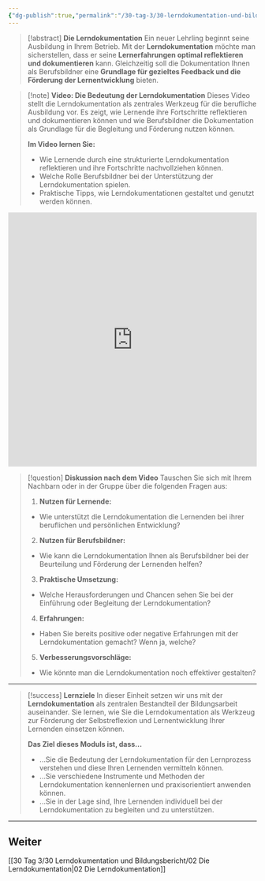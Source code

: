 ```yaml
---
{"dg-publish":true,"permalink":"/30-tag-3/30-lerndokumentation-und-bildungsbericht/01-einfuehrung-in-die-lerndokumentation/","noteIcon":""}
---
```


>[!abstract] **Die Lerndokumentation**
>Ein neuer Lehrling beginnt seine Ausbildung in Ihrem Betrieb. Mit der **Lerndokumentation** möchte man sicherstellen, dass er seine **Lernerfahrungen optimal reflektieren und dokumentieren** kann. Gleichzeitig soll die Dokumentation Ihnen als Berufsbildner eine **Grundlage für gezieltes Feedback und die Förderung der Lernentwicklung** bieten.

>[!note] **Video: Die Bedeutung der Lerndokumentation**
>Dieses Video stellt die Lerndokumentation als zentrales Werkzeug für die berufliche Ausbildung vor. Es zeigt, wie Lernende ihre Fortschritte reflektieren und dokumentieren können und wie Berufsbildner die Dokumentation als Grundlage für die Begleitung und Förderung nutzen können.  
>
>**Im Video lernen Sie:**
>- Wie Lernende durch eine strukturierte Lerndokumentation reflektieren und ihre Fortschritte nachvollziehen können.
>- Welche Rolle Berufsbildner bei der Unterstützung der Lerndokumentation spielen.
>- Praktische Tipps, wie Lerndokumentationen gestaltet und genutzt werden können.

<iframe width="100%" height="515" src="https://www.youtube.com/embed/FW47I-KbmF4?si=SmkkAOPbr_e4OicF" title="YouTube video player" frameborder="0" allow="accelerometer; autoplay; clipboard-write; encrypted-media; gyroscope; picture-in-picture; web-share" allowfullscreen></iframe>

>[!question] **Diskussion nach dem Video**
>Tauschen Sie sich mit Ihrem Nachbarn oder in der Gruppe über die folgenden Fragen aus:  
>
>1. **Nutzen für Lernende:**  
>   - Wie unterstützt die Lerndokumentation die Lernenden bei ihrer beruflichen und persönlichen Entwicklung?  
>2. **Nutzen für Berufsbildner:**  
>   - Wie kann die Lerndokumentation Ihnen als Berufsbildner bei der Beurteilung und Förderung der Lernenden helfen?  
>3. **Praktische Umsetzung:**  
>   - Welche Herausforderungen und Chancen sehen Sie bei der Einführung oder Begleitung der Lerndokumentation?  
>4. **Erfahrungen:**  
>   - Haben Sie bereits positive oder negative Erfahrungen mit der Lerndokumentation gemacht? Wenn ja, welche?  
>5. **Verbesserungsvorschläge:**  
>   - Wie könnte man die Lerndokumentation noch effektiver gestalten?  

---

>[!success] **Lernziele**
>In dieser Einheit setzen wir uns mit der **Lerndokumentation** als zentralen Bestandteil der Bildungsarbeit auseinander. Sie lernen, wie Sie die Lerndokumentation als Werkzeug zur Förderung der Selbstreflexion und Lernentwicklung Ihrer Lernenden einsetzen können.  
>
>**Das Ziel dieses Moduls ist, dass...**
>* ...Sie die Bedeutung der Lerndokumentation für den Lernprozess verstehen und diese Ihren Lernenden vermitteln können.
>* ...Sie verschiedene Instrumente und Methoden der Lerndokumentation kennenlernen und praxisorientiert anwenden können.
>* ...Sie in der Lage sind, Ihre Lernenden individuell bei der Lerndokumentation zu begleiten und zu unterstützen.

---

## Weiter
[[30 Tag 3/30 Lerndokumentation und Bildungsbericht/02 Die Lerndokumentation\|02 Die Lerndokumentation]]
